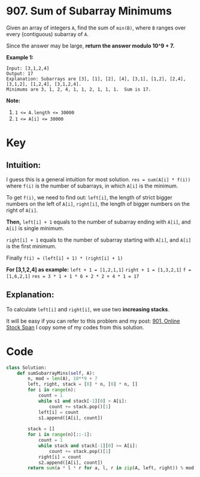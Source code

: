 # 907. Sum of Subarray Minimums

Given an array of integers `A`, find the sum of `min(B)`, where `B` ranges over every (contiguous) subarray of `A`.

Since the answer may be large, **return the answer modulo 10^9 + 7.**

**Example 1:**

```
Input: [3,1,2,4]
Output: 17
Explanation: Subarrays are [3], [1], [2], [4], [3,1], [1,2], [2,4], [3,1,2], [1,2,4], [3,1,2,4]. 
Minimums are 3, 1, 2, 4, 1, 1, 2, 1, 1, 1.  Sum is 17.
```

**Note:**

1. `1 <= A.length <= 30000`
2. `1 <= A[i] <= 30000`

# Key

## **Intuition**:

I guess this is a general intuition for most solution.
 `res = sum(A[i] * f(i))`
 where `f(i)` is the number of subarrays,
 in which `A[i]` is the minimum.

To get `f(i)`, we need to find out:
 `left[i]`, the length of strict bigger numbers on the left of `A[i]`,
 `right[i]`, the length of bigger numbers on the right of `A[i]`.

**Then,**
 `left[i] + 1` equals to
 the number of subarray ending with `A[i]`,
 and `A[i]` is single minimum.

`right[i] + 1` equals to
 the number of subarray starting with `A[i]`,
 and `A[i]` is the first minimum.

Finally `f(i) = (left[i] + 1) * (right[i] + 1)`

**For [3,1,2,4] as example:**
 `left + 1 = [1,2,1,1]`
 `right + 1 = [1,3,2,1]`
 `f = [1,6,2,1]`
 `res = 3 * 1 + 1 * 6 + 2 * 2 + 4 * 1 = 17`

## **Explanation**:

To calculate `left[i]` and `right[i]`,
 we use two **increasing stacks**.

It will be easy if you can refer to this problem and my post:
 [901. Online Stock Span](https://leetcode.com/problems/online-stock-span/discuss/168311/)
 I copy some of my codes from this solution.

# Code

```python
class Solution:
    def sumSubarrayMins(self, A):
        n, mod = len(A), 10**9 + 7
        left, right, stack = [0] * n, [0] * n, []
        for i in range(n):
            count = 1
            while s1 and stack[-1][0] > A[i]: 
                count += stack.pop()[1]
            left[i] = count
            s1.append([A[i], count])
        
        stack = []
        for i in range(n)[::-1]:
            count = 1
            while stack and stack[-1][0] >= A[i]: 
                count += stack.pop()[1]
            right[i] = count
            s2.append([A[i], count])
        return sum(a * l * r for a, l, r in zip(A, left, right)) % mod
```

